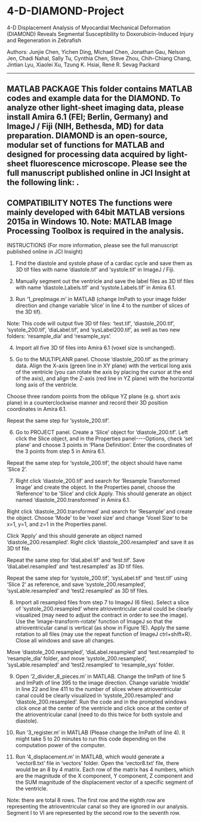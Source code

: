 # 4-D-DIAMOND-Project

4-D Displacement Analysis of Myocardial Mechanical Deformation (DIAMOND) Reveals Segmental Susceptibility to Doxorubicin-Induced Injury and Regeneration in Zebrafish

Authors: Junjie Chen, Yichen Ding, Michael Chen, Jonathan Gau, Nelson Jen, Chadi Nahal, Sally Tu, Cynthia Chen, Steve Zhou, Chih-Chiang Chang, Jintian Lyu, Xiaolei Xu, Tzung K. Hsiai, René R. Sevag Packard

----------------------
MATLAB PACKAGE
This folder contains MATLAB codes and example data for the DIAMOND. To analyze other light-sheet imaging data, please install Amira 6.1 (FEI; Berlin, Germany) and ImageJ / Fiji (NIH, Bethesda, MD) for data preparation. 
DIAMOND is an open-source, modular set of functions for MATLAB and designed for processing data acquired by light-sheet fluorescence microscope. Please see the full manuscript published online in JCI Insight at the following link:  . 
----------------------
COMPATIBILITY NOTES
The functions were mainly developed with 64bit MATLAB versions 2015a in Windows 10.
Note: MATLAB Image Processing Toolbox is required in the analysis. 
----------------------
INSTRUCTIONS (For more information, please see the full manuscript published online in JCI Insight)
1.	Find the diastole and systole phase of a cardiac cycle and save them as 3D tif files with name ‘diastole.tif’ and ‘systole.tif’ in ImageJ / Fiji.

2.	Manually segment out the ventricle and save the label files as 3D tif files with name ‘diastole.Labels.tif’ and ‘systole.Labels.tif’ in Amira 6.1.

3.	Run ‘1_prepImage.m’ in MATLAB (change ImPath to your image folder direction and change variable ‘slice’ in line 4 to the number of slices of the 3D tif).
 
Note: This code will output five 3D tif files: ‘test.tif’, ‘diastole_200.tif’, ‘systole_200.tif’, ‘diaLabel.tif’, and ‘sysLabel200.tif’, as well as two new folders: ‘resample_dia’ and ‘resample_sys’.

4.	Import all five 3D tif files into Amira 6.1 (voxel size is unchanged).

5.	Go to the MULTIPLANR panel. Choose ‘diastole_200.tif’ as the primary data. Align the X-axis (green line in XY plane) with the vertical long axis of the ventricle (you can rotate the axis by placing the cursor at the end of the axis), and align the Z-axis (red line in YZ plane) with the horizontal long axis of the ventricle.  

Choose three random points from the oblique YZ plane (e.g. short axis plane) in a counterclockwise manner and record their 3D position coordinates in Amira 6.1. 

Repeat the same step for ‘systole_200.tif’.

6.	Go to PROJECT panel. Create a ‘Slice’ object for ‘diastole_200.tif’. Left click the Slice object, and in the Properties panel----Options, check ‘set plane’ and choose 3 points in ‘Plane Definition’. Enter the coordinates of the 3 points from step 5 in Amira 6.1. 

Repeat the same step for ‘systole_200.tif’, the object should have name ‘Slice 2’. 

7.	Right click ‘diastole_200.tif’ and search for ‘Resample Transformed Image’ and create the object. In the Properties panel, choose the ‘Reference’ to be ‘Slice’ and click Apply. This should generate an object named ‘diastole_200.transformed’ in Amira 6.1. 

Right click ‘diastole_200.transformed’ and search for ‘Resample’ and create the object. Choose ‘Mode’ to be ‘voxel size’ and change ‘Voxel Size’ to be x=1, y=1, and z=1 in the Properties panel.

Click ‘Apply’ and this should generate an object named ‘diastole_200.resampled’. Right click ‘diastole_200.resampled’ and save it as 3D tif file.  

Repeat the same step for ‘diaLabel.tif’ and ‘test.tif’. Save ‘diaLabel.resampled’ and ‘test.resampled’ as 3D tif files. 

Repeat the same step for ‘systole_200.tif’, ‘sysLabel.tif’ and ‘test.tif’ using ‘Slice 2’ as reference, and save ‘systole_200.resampled’, ‘sysLable.resampled’ and ‘test2.resampled’ as 3D tif files.

8.	Import all resampled files from step 7 to ImageJ (6 files). Select a slice of ‘systole_200.resampled’ where atrioventricular canal could be clearly visualized (may need to adjust the contract in order to see the image). Use the ‘image-transform-rotate’ function of ImageJ so that the atrioventricular canal is vertical (as show in Figure 1E). Apply the same rotation to all files (may use the repeat function of ImageJ ctrl+shift+R). Close all windows and save all changes.

Move ‘diastole_200.resampled’, ‘diaLabel.resampled’ and ‘test.resampled’ to ‘resample_dia’ folder, and move ‘systole_200.resampled’, ‘sysLable.resampled’ and ‘test2.resampled’ to ‘resample_sys’ folder. 

9.	Open ‘2_divider_8_pieces.m’ in MATLAB. Change the ImPath of line 5 and ImPath of line 395 to the image direction. Change variable ‘middle’ in line 22 and line 411 to the number of slices where atrioventricular canal could be clearly visualized in ‘systole_200.resampled’ and ‘diastole_200.resampled’. Run the code and in the prompted windows click once at the center of the ventricle and click once at the center of the atrioventricular canal (need to do this twice for both systole and diastole).

10.	Run ‘3_register.m’ in MATLAB (Please change the ImPath of line 4). It might take 5 to 20 minutes to run this code depending on the computation power of the computer. 

11.	Run ‘4_displacement.m’ in MATLAB, which would generate a ‘vector8.txt’ file in ‘vectors’ folder. Open the ‘vector8.txt’ file, there would be an 8 by 4 matrix. Each row of the matrix has 4 numbers, which are the magnitude of the X component, Y component, Z component and the SUM magnitude of the displacement vector of a specific segment of the ventricle. 

Note: there are total 8 rows. The first row and the eighth row are representing the atrioventricular canal so they are ignored in our analysis. Segment I to VI are represented by the second row to the seventh row.


